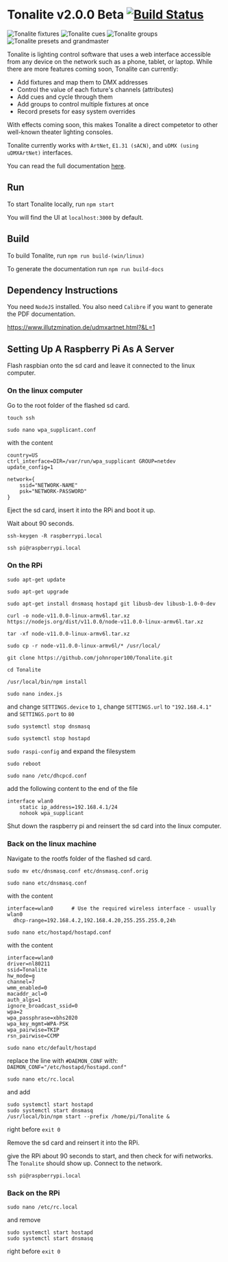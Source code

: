 # Tonalite v2.0.0 Beta [![Build Status](https://travis-ci.com/johnroper100/Tonalite.svg?token=J2xpoTVMPM4kTrogdYRc&branch=master)](https://travis-ci.com/johnroper100/Tonalite)

![Tonalite fixtures](docs/images/fixture_added.png)
![Tonalite cues](docs/images/cue_recorded.png)
![Tonalite groups](docs/images/group_added.png)
![Tonalite presets and grandmaster](docs/images/preset_added.png)

Tonalite is lighting control software that uses a web interface accessible from any device on the network such as a phone, tablet, or laptop. While there are more features coming soon, Tonalite can currently:

- Add fixtures and map them to DMX addresses
- Control the value of each fixture's channels (attributes)
- Add cues and cycle through them
- Add groups to control multiple fixtures at once
- Record presets for easy system overrides
  
With effects coming soon, this makes Tonalite a direct competetor to other well-known theater lighting consoles.

Tonalite currently works with `ArtNet`, `E1.31 (sACN)`, and `uDMX (using uDMXArtNet)` interfaces.

You can read the full documentation [here](docs/documentation.pdf).

## Run

To start Tonalite locally, run `npm start`

You will find the UI at `localhost:3000` by default.

## Build

To build Tonalite, run `npm run build-(win/linux)`

To generate the documentation run `npm run build-docs`

## Dependency Instructions

You need `NodeJS` installed. You also need `Calibre` if you want to generate the PDF documentation.

https://www.illutzmination.de/udmxartnet.html?&L=1

## Setting Up A Raspberry Pi As A Server

Flash raspbian onto the sd card and leave it connected to the linux computer.

### On the linux computer

Go to the root folder of the flashed sd card.

`touch ssh`

`sudo nano wpa_supplicant.conf`

with the content

```
country=US
ctrl_interface=DIR=/var/run/wpa_supplicant GROUP=netdev
update_config=1

network={
    ssid="NETWORK-NAME"
    psk="NETWORK-PASSWORD"
}
```

Eject the sd card, insert it into the RPi and boot it up.

Wait about 90 seconds.

`ssh-keygen -R raspberrypi.local`

`ssh pi@raspberrypi.local`

### On the RPi

`sudo apt-get update`

`sudo apt-get upgrade`

`sudo apt-get install dnsmasq hostapd git libusb-dev libusb-1.0-0-dev`

`curl -o node-v11.0.0-linux-armv6l.tar.xz https://nodejs.org/dist/v11.0.0/node-v11.0.0-linux-armv6l.tar.xz`

`tar -xf node-v11.0.0-linux-armv6l.tar.xz`

`sudo cp -r node-v11.0.0-linux-armv6l/* /usr/local/`

`git clone https://github.com/johnroper100/Tonalite.git`

`cd Tonalite`

`/usr/local/bin/npm install`

`sudo nano index.js`

and change `SETTINGS.device` to `1`, change `SETTINGS.url` to `"192.168.4.1"` and `SETTINGS.port` to `80`

`sudo systemctl stop dnsmasq`

`sudo systemctl stop hostapd`

`sudo raspi-config` and expand the filesystem

`sudo reboot`

`sudo nano /etc/dhcpcd.conf`

add the following content to the end of the file

```
interface wlan0
    static ip_address=192.168.4.1/24
    nohook wpa_supplicant
```

Shut down the raspberry pi and reinsert the sd card into the linux computer.

### Back on the linux machine

Navigate to the rootfs folder of the flashed sd card.

`sudo mv etc/dnsmasq.conf etc/dnsmasq.conf.orig`

`sudo nano etc/dnsmasq.conf`

with the content

```
interface=wlan0      # Use the required wireless interface - usually wlan0
  dhcp-range=192.168.4.2,192.168.4.20,255.255.255.0,24h
```

`sudo nano etc/hostapd/hostapd.conf`

with the content

```
interface=wlan0
driver=nl80211
ssid=Tonalite
hw_mode=g
channel=7
wmm_enabled=0
macaddr_acl=0
auth_algs=1
ignore_broadcast_ssid=0
wpa=2
wpa_passphrase=xbhs2020
wpa_key_mgmt=WPA-PSK
wpa_pairwise=TKIP
rsn_pairwise=CCMP
```

`sudo nano etc/default/hostapd`

replace the line with `#DAEMON_CONF` with: `DAEMON_CONF="/etc/hostapd/hostapd.conf"`

`sudo nano etc/rc.local`

and add

```
sudo systemctl start hostapd
sudo systemctl start dnsmasq
/usr/local/bin/npm start --prefix /home/pi/Tonalite &
```

right before `exit 0`

Remove the sd card and reinsert it into the RPi.

give the RPi about 90 seconds to start, and then check for wifi networks. The `Tonalite` should show up. Connect to the network.

`ssh pi@raspberrypi.local`

### Back on the RPi

`sudo nano /etc/rc.local`

and remove

```
sudo systemctl start hostapd
sudo systemctl start dnsmasq
```

right before `exit 0`